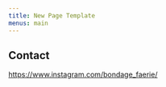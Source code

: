```yaml
---
title: New Page Template
menus: main
---
```











## Contact

https://www.instagram.com/bondage_faerie/

